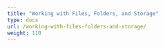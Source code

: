 ```yaml
---
title: "Working with Files, Folders, and Storage"
type: docs
url: /working-with-files-folders-and-storage/
weight: 110
---
```

